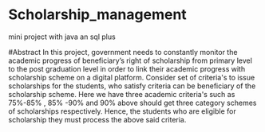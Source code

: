 # Scholarship_management
mini project with java an sql plus

#Abstract
In this project, government needs to constantly monitor the academic progress of beneficiary’s right of scholarship from primary level to the post graduation level in order to link their academic progress with scholarship scheme on a digital platform. Consider set of criteria's to issue scholarships for the students, who satisfy criteria can be beneficiary of the scholarship scheme. Here we have three academic criteria's such as 75%-85% , 85% -90% and 90% above should get three category schemes of scholarships respectively. Hence, the students who are eligible for scholarship they  must process the above said criteria.

